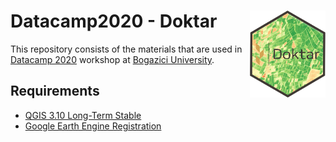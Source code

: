 # Datacamp2020 - Doktar <a href='https://www.doktar.com/'><img src='images/doktar-hex.png' align="right" height="139" /></a>

This repository consists of the materials that are used
in [Datacamp 2020](http://datacamp.boun.edu.tr/) workshop at [Bogazici University](http://www.boun.edu.tr/en-US/Index).


## Requirements

- [QGIS 3.10 Long-Term Stable](https://qgis.org/en/site/forusers/download.html)
- [Google Earth Engine Registration](https://code.earthengine.google.com/)